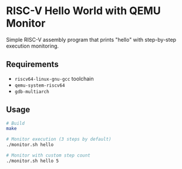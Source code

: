 # RISC-V Hello World with QEMU Monitor

Simple RISC-V assembly program that prints "hello" with step-by-step execution monitoring.

## Requirements

- `riscv64-linux-gnu-gcc` toolchain
- `qemu-system-riscv64` 
- `gdb-multiarch`

## Usage

```bash
# Build
make

# Monitor execution (3 steps by default)
./monitor.sh hello

# Monitor with custom step count
./monitor.sh hello 5